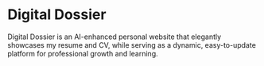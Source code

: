 # Digital Dossier
Digital Dossier is an AI-enhanced personal website that elegantly showcases my resume and CV, while serving as a dynamic, easy-to-update platform for professional growth and learning.
